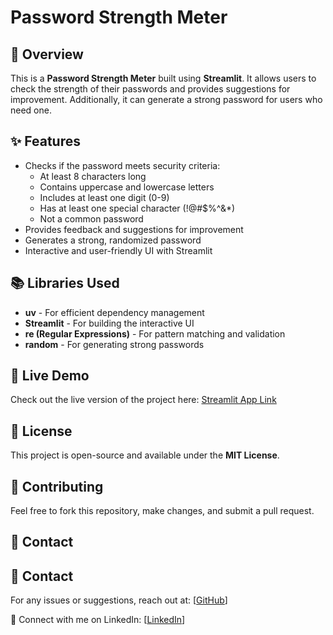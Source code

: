 # Password Strength Meter

## 🔐 Overview
This is a **Password Strength Meter** built using **Streamlit**. It allows users to check the strength of their passwords and provides suggestions for improvement. Additionally, it can generate a strong password for users who need one.

## ✨ Features
- Checks if the password meets security criteria:
  - At least 8 characters long
  - Contains uppercase and lowercase letters
  - Includes at least one digit (0-9)
  - Has at least one special character (!@#$%^&*)
  - Not a common password
- Provides feedback and suggestions for improvement
- Generates a strong, randomized password
- Interactive and user-friendly UI with Streamlit

## 📚 Libraries Used
- **uv** - For efficient dependency management
- **Streamlit** - For building the interactive UI
- **re (Regular Expressions)** - For pattern matching and validation
- **random** - For generating strong passwords

## 🔗 Live Demo
Check out the live version of the project here: [Streamlit App Link](<Your Streamlit App URL>)

## 📜 License
This project is open-source and available under the **MIT License**.

## 🤝 Contributing
Feel free to fork this repository, make changes, and submit a pull request.

## 📧 Contact
## 📧 Contact
For any issues or suggestions, reach out at: [[GitHub](https://github.com/Fazilat-Jahan)]  

📌 Connect with me on LinkedIn: [[LinkedIn](https://www.linkedin.com/in/fazilat-jahan-web-developer/)]


